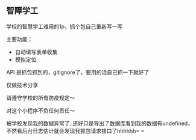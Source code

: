## 智障学工

学校的智慧学工难用的1p，抓个包自己重新写一写



主要功能： 

- 自动填写表单收集
- 模拟定位



API 是抓包抓到的，gitignore了，要用的话自己抓一下就好了



仅做技术分享

请遵守学校的所有防疫规定～

对这个小程序不负任何责任～



被学校发现我的数据异常了..还好只是导出了数据库看到我的数据有undefined，不然看后台日志估计就会发现我抓包请求接口了hhhhhh= =